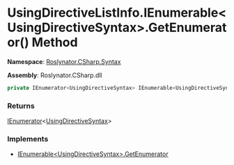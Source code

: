 # UsingDirectiveListInfo\.IEnumerable\<UsingDirectiveSyntax>\.GetEnumerator\(\) Method

**Namespace**: [Roslynator.CSharp.Syntax](../../README.md)

**Assembly**: Roslynator\.CSharp\.dll

```csharp
private IEnumerator<UsingDirectiveSyntax> IEnumerable<UsingDirectiveSyntax>.GetEnumerator()
```

### Returns

[IEnumerator](https://docs.microsoft.com/en-us/dotnet/api/system.collections.generic.ienumerator-1)\<[UsingDirectiveSyntax](https://docs.microsoft.com/en-us/dotnet/api/microsoft.codeanalysis.csharp.syntax.usingdirectivesyntax)>

### Implements

* [IEnumerable\<UsingDirectiveSyntax>.GetEnumerator](https://docs.microsoft.com/en-us/dotnet/api/system.collections.generic.ienumerable-1.getenumerator)

